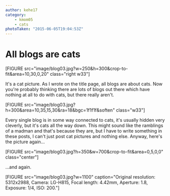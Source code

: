```yaml
---
author: kehe17
category:
    - kmom05
    - cats
photoTaken: "2015-06-05T19:04:53Z"
---
```

All blogs are cats
==================================

[FIGURE src="image/blog03.jpg?w=250&h=300&crop-to-fit&area=10,30,0,20" class="right w33"]

It's a cat picture. As I wrote on the title page, all blogs are about cats. Now you're probably thinking there are lots of blogs out there which have nothing at all to do with cats, but there really aren't.

<!--more-->

[FIGURE src="image/blog03.jpg?h=300&area=10,35,15,30&ra=18&bgc=1f1f1f&soften" class="w33"]

Every single blog is in some way connected to cats, it's usually hidden very cleverly, but it's cats all the way down. This might sound like the ramblings of a madman and that's because they are, but I have to write something in these posts, I can't just post cat pictures and nothing else. Anyway, here's the picture again...

[FIGURE src="image/blog03.jpg?h=350&w=700&crop-to-fit&area=0,5,0,0" class="center"]

...and again.

[FIGURE src="image/blog03.jpg?w=1100" caption="Original resolution: 5312x2988, Camera: LG-H815, Focal length: 4.42mm, Aperture: 1.8, Exposure: 1/4, ISO: 200."]
